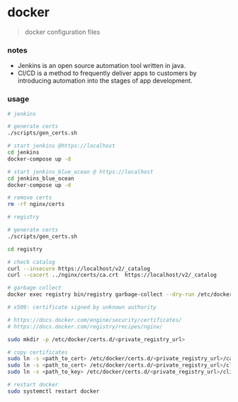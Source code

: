 # docker
> docker configuration files

### notes

  - Jenkins is an open source automation tool written in java.
  - CI/CD is a method to frequently deliver apps to customers by introducing automation into the stages of app development.

### usage

```sh
# jenkins

# generate certs
./scripts/gen_certs.sh

# start jenkins @https://localhost
cd jenkins
docker-compose up -d

# start jenkins_blue_ocean @ https://localhost
cd jenkins_blue_ocean
docker-compose up -d

# remove certs
rm -rf nginx/certs
```

```sh
# registry

# generate certs
./scripts/gen_certs.sh

cd registry

# check catalog
curl --insecure https://localhost/v2/_catalog
curl --cacert ../nginx/certs/ca.crt  https://localhost/v2/_catalog

# garbage collect
docker exec registry bin/registry garbage-collect --dry-run /etc/docker/registry/config.yml
```

```sh
# x509: certificate signed by unknown authority

# https://docs.docker.com/engine/security/certificates/
# https://docs.docker.com/registry/recipes/nginx/

sudo mkdir -p /etc/docker/certs.d/<private_registry_url>

# copy certificates
sudo ln -s <path_to_cert> /etc/docker/certs.d/<private_registry_url>/ca.crt
sudo ln -s <path_to_cert> /etc/docker/certs.d/<private_registry_url>/client.cert
sudo ln -s <path_to_key> /etc/docker/certs.d/<private_registry_url>/client.key

# restart docker
sudo systemctl restart docker
```
